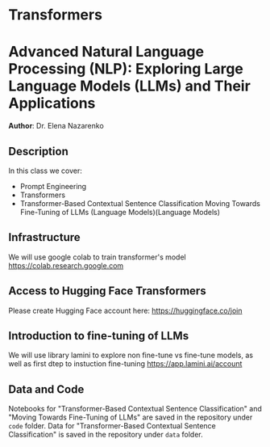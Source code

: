 # Transformers
# Advanced Natural Language Processing (NLP): Exploring Large Language Models (LLMs) and Their Applications
**Author**: Dr. Elena Nazarenko

## Description
In this class we cover:

- Prompt Engineering
- Transformers
- Transformer-Based Contextual Sentence Classification
Moving Towards Fine-Tuning of LLMs (Language Models)(Language Models)

## Infrastructure
We will use google colab to train transformer's model
https://colab.research.google.com

## Access to Hugging Face Transformers
Please create Hugging Face account here: 
https://huggingface.co/join

## Introduction to fine-tuning of LLMs
We will use library lamini to explore non fine-tune vs fine-tune models, as well as first dtep to instuction fine-tuning
https://app.lamini.ai/account

## Data and Code
Notebooks for "Transformer-Based Contextual Sentence Classification"
and "Moving Towards Fine-Tuning of LLMs" are saved in the repository under `code` folder.
Data for "Transformer-Based Contextual Sentence Classification" is saved in the repository under `data` folder.
